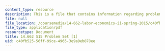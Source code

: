 ```yaml
---
content_type: resource
description: This is a file that contains information regarding problem set 1.
file: null
file_location: /coursemedia/14-662-labor-economics-ii-spring-2015/c40fb52556ff99ce49653e9a9eb878ee_MIT14_662S15_pset1.pdf
file_type: application/pdf
resourcetype: Document
title: 14.662 S15 Problem Set [1]
uid: c40fb525-56ff-99ce-4965-3e9a9eb878ee
---
```

